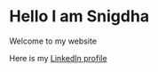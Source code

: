 # Hello I am Snigdha

Welcome to my website

Here is my [LinkedIn profile](https://www.linkedin.com/in/snigdha-m-a2868a201/)